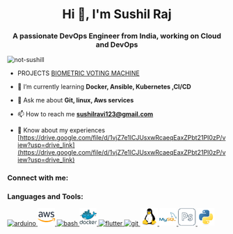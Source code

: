 <h1 align="center">Hi 👋, I'm Sushil Raj</h1>
<h3 align="center">A passionate DevOps Engineer from India, working on Cloud and DevOps</h3>

<p align="left"> <img src="https://komarev.com/ghpvc/?username=not-sushill&label=Profile%20views&color=0e75b6&style=flat" alt="not-sushill" /> </p>

- PROJECTS [BIOMETRIC VOTING MACHINE](https://drive.google.com/drive/folders/1uzABydETIMeEnyo0FqWKlGgl77COMpEg?usp=drive_link)

- 🌱 I’m currently learning **Docker, Ansible, Kubernetes ,CI/CD**

- 💬 Ask me about **Git, linux, Aws services**

- 📫 How to reach me **sushilravi123@gmail.com**

- 📄 Know about my experiences [https://drive.google.com/file/d/1vjZ7e1lCJUsxwRcaeqEaxZPbt21PI0zP/view?usp=drive_link](https://drive.google.com/file/d/1vjZ7e1lCJUsxwRcaeqEaxZPbt21PI0zP/view?usp=drive_link)

<h3 align="left">Connect with me:</h3>
<p align="left">
</p>

<h3 align="left">Languages and Tools:</h3>
<p align="left"> <a href="https://www.arduino.cc/" target="_blank" rel="noreferrer"> <img src="https://cdn.worldvectorlogo.com/logos/arduino-1.svg" alt="arduino" width="40" height="40"/> </a> <a href="https://aws.amazon.com" target="_blank" rel="noreferrer"> <img src="https://raw.githubusercontent.com/devicons/devicon/master/icons/amazonwebservices/amazonwebservices-original-wordmark.svg" alt="aws" width="40" height="40"/> </a> <a href="https://www.gnu.org/software/bash/" target="_blank" rel="noreferrer"> <img src="https://www.vectorlogo.zone/logos/gnu_bash/gnu_bash-icon.svg" alt="bash" width="40" height="40"/> </a> <a href="https://www.docker.com/" target="_blank" rel="noreferrer"> <img src="https://raw.githubusercontent.com/devicons/devicon/master/icons/docker/docker-original-wordmark.svg" alt="docker" width="40" height="40"/> </a> <a href="https://flutter.dev" target="_blank" rel="noreferrer"> <img src="https://www.vectorlogo.zone/logos/flutterio/flutterio-icon.svg" alt="flutter" width="40" height="40"/> </a> <a href="https://git-scm.com/" target="_blank" rel="noreferrer"> <img src="https://www.vectorlogo.zone/logos/git-scm/git-scm-icon.svg" alt="git" width="40" height="40"/> </a> <a href="https://www.linux.org/" target="_blank" rel="noreferrer"> <img src="https://raw.githubusercontent.com/devicons/devicon/master/icons/linux/linux-original.svg" alt="linux" width="40" height="40"/> </a> <a href="https://www.mysql.com/" target="_blank" rel="noreferrer"> <img src="https://raw.githubusercontent.com/devicons/devicon/master/icons/mysql/mysql-original-wordmark.svg" alt="mysql" width="40" height="40"/> </a> <a href="https://www.photoshop.com/en" target="_blank" rel="noreferrer"> <img src="https://raw.githubusercontent.com/devicons/devicon/master/icons/photoshop/photoshop-line.svg" alt="photoshop" width="40" height="40"/> </a> <a href="https://www.python.org" target="_blank" rel="noreferrer"> <img src="https://raw.githubusercontent.com/devicons/devicon/master/icons/python/python-original.svg" alt="python" width="40" height="40"/> </a> </p>

